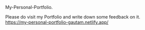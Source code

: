 My-Personal-Portfolio.


Please do visit my Portfolio and write down some feedback on it.
https://my-personal-portfolio-gautam.netlify.app/

